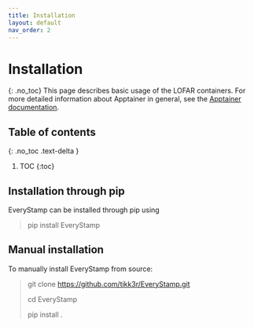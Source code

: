 ```yaml
---
title: Installation
layout: default
nav_order: 2
---
```


# Installation
{: .no_toc}
This page describes basic usage of the LOFAR containers. For more detailed information about Apptainer in general, see the [Apptainer documentation](https://apptainer.org/docs/user/main/index.html).

## Table of contents
{: .no_toc .text-delta }

1. TOC
{:toc}

## Installation through pip
EveryStamp can be installed through pip using

> pip install EveryStamp

## Manual installation
To manually install EveryStamp from source:

> git clone https://github.com/tikk3r/EveryStamp.git
>
> cd EveryStamp
>
> pip install .
